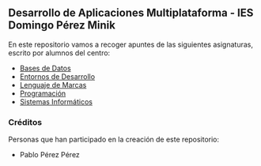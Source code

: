 ## Desarrollo de Aplicaciones Multiplataforma - IES Domingo Pérez Minik

En este repositorio vamos a recoger apuntes de las siguientes asignaturas, escrito por alumnos del centro:

* [Bases de Datos](BAE)
* [Entornos de Desarrollo](ETS)
* [Lenguaje de Marcas](LND)
* [Programación](PRO)
* [Sistemas Informáticos](SSF)

### Créditos

Personas que han participado en la creación de este repositorio:

* Pablo Pérez Pérez
